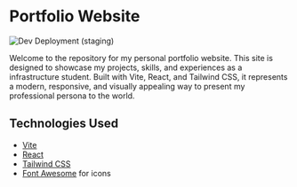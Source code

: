 # Portfolio Website

![Dev Deployment (staging)](https://github.com/jasperdemmers/portfolio/actions/workflows/dev-deployment.yaml/badge.svg?branch=development)

Welcome to the repository for my personal portfolio website. This site is designed to showcase my projects, skills, and experiences as a infrastructure student. Built with Vite, React, and Tailwind CSS, it represents a modern, responsive, and visually appealing way to present my professional persona to the world.

## Technologies Used

- [Vite](https://vitejs.dev/)
- [React](https://reactjs.org/)
- [Tailwind CSS](https://tailwindcss.com/)
- [Font Awesome](https://fontawesome.com/) for icons